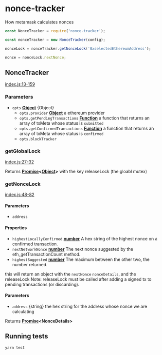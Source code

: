 # nonce-tracker

How metamask calculates nonces

```js
const NonceTracker = require('nonce-tracker');

const nonceTracker = new NonceTracker(config);

nonceLock = nonceTracker.getNonceLock('0xselectedEthereumAddress');

nonce = nonceLock.nextNonce;
```

## NonceTracker

[index.js:13-159][13]

### Parameters

- `opts` **[Object][14]** {Object}
  - `opts.provider` **[Object][14]** a ethereum provider
  - `opts.getPendingTransactions` **[Function][15]** a function that returns an array of txMeta
    whose status is `submitted`
  - `opts.getConfirmedTransactions` **[Function][15]** a function that returns an array of txMeta
    whose status is `confirmed`
  - `opts.blockTracker`

### getGlobalLock

[index.js:27-32][16]

Returns **[Promise][17]&lt;[Object][14]>** with the key releaseLock (the gloabl mutex)

### getNonceLock

[index.js:48-82][18]

#### Parameters

- `address`

#### Properties

- `highestLocallyConfirmed` **[number][19]** A hex string of the highest nonce on a confirmed transaction.
- `nextNetworkNonce` **[number][19]** The next nonce suggested by the eth_getTransactionCount method.
- `highestSuggested` **[number][19]** The maximum between the other two, the number returned.

this will return an object with the `nextNonce` `nonceDetails`, and the releaseLock
Note: releaseLock must be called after adding a signed tx to pending transactions (or discarding).

#### Parameters

- `address` {string} the hex string for the address whose nonce we are calculating

Returns **[Promise][17]&lt;NonceDetails>**

## Running tests

```bash
yarn test
```

[13]: https://github.com/MetaMask/nonce-tracker/blob/587ee0b25e16543330830e71372e0a9b94c166c4/index.js#L13-L159 'Source code on GitHub'
[14]: https://developer.mozilla.org/docs/Web/JavaScript/Reference/Global_Objects/Object
[15]: https://developer.mozilla.org/docs/Web/JavaScript/Reference/Statements/function
[16]: https://github.com/MetaMask/nonce-tracker/blob/587ee0b25e16543330830e71372e0a9b94c166c4/index.js#L27-L32 'Source code on GitHub'
[17]: https://developer.mozilla.org/docs/Web/JavaScript/Reference/Global_Objects/Promise
[18]: https://github.com/MetaMask/nonce-tracker/blob/587ee0b25e16543330830e71372e0a9b94c166c4/index.js#L48-L82 'Source code on GitHub'
[19]: https://developer.mozilla.org/docs/Web/JavaScript/Reference/Global_Objects/Number
